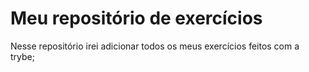 # Meu repositório de exercícios 

Nesse repositório irei adicionar todos os meus exercícios feitos com a trybe;